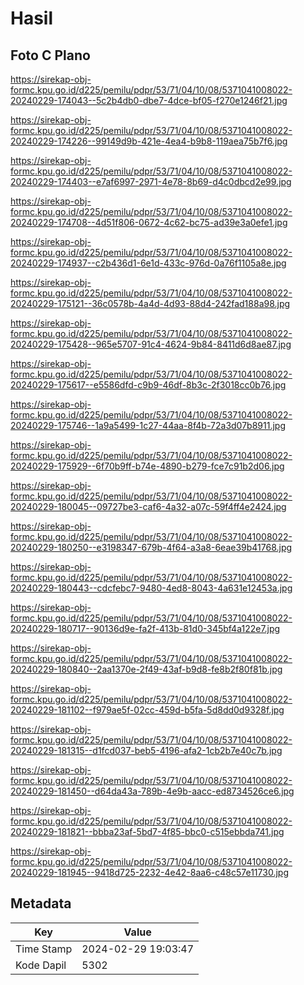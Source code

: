 # Hasil

## Foto C Plano

https://sirekap-obj-formc.kpu.go.id/d225/pemilu/pdpr/53/71/04/10/08/5371041008022-20240229-174043--5c2b4db0-dbe7-4dce-bf05-f270e1246f21.jpg

https://sirekap-obj-formc.kpu.go.id/d225/pemilu/pdpr/53/71/04/10/08/5371041008022-20240229-174226--99149d9b-421e-4ea4-b9b8-119aea75b7f6.jpg

https://sirekap-obj-formc.kpu.go.id/d225/pemilu/pdpr/53/71/04/10/08/5371041008022-20240229-174403--e7af6997-2971-4e78-8b69-d4c0dbcd2e99.jpg

https://sirekap-obj-formc.kpu.go.id/d225/pemilu/pdpr/53/71/04/10/08/5371041008022-20240229-174708--4d51f806-0672-4c62-bc75-ad39e3a0efe1.jpg

https://sirekap-obj-formc.kpu.go.id/d225/pemilu/pdpr/53/71/04/10/08/5371041008022-20240229-174937--c2b436d1-6e1d-433c-976d-0a76f1105a8e.jpg

https://sirekap-obj-formc.kpu.go.id/d225/pemilu/pdpr/53/71/04/10/08/5371041008022-20240229-175121--36c0578b-4a4d-4d93-88d4-242fad188a98.jpg

https://sirekap-obj-formc.kpu.go.id/d225/pemilu/pdpr/53/71/04/10/08/5371041008022-20240229-175428--965e5707-91c4-4624-9b84-8411d6d8ae87.jpg

https://sirekap-obj-formc.kpu.go.id/d225/pemilu/pdpr/53/71/04/10/08/5371041008022-20240229-175617--e5586dfd-c9b9-46df-8b3c-2f3018cc0b76.jpg

https://sirekap-obj-formc.kpu.go.id/d225/pemilu/pdpr/53/71/04/10/08/5371041008022-20240229-175746--1a9a5499-1c27-44aa-8f4b-72a3d07b8911.jpg

https://sirekap-obj-formc.kpu.go.id/d225/pemilu/pdpr/53/71/04/10/08/5371041008022-20240229-175929--6f70b9ff-b74e-4890-b279-fce7c91b2d06.jpg

https://sirekap-obj-formc.kpu.go.id/d225/pemilu/pdpr/53/71/04/10/08/5371041008022-20240229-180045--09727be3-caf6-4a32-a07c-59f4ff4e2424.jpg

https://sirekap-obj-formc.kpu.go.id/d225/pemilu/pdpr/53/71/04/10/08/5371041008022-20240229-180250--e3198347-679b-4f64-a3a8-6eae39b41768.jpg

https://sirekap-obj-formc.kpu.go.id/d225/pemilu/pdpr/53/71/04/10/08/5371041008022-20240229-180443--cdcfebc7-9480-4ed8-8043-4a631e12453a.jpg

https://sirekap-obj-formc.kpu.go.id/d225/pemilu/pdpr/53/71/04/10/08/5371041008022-20240229-180717--90136d9e-fa2f-413b-81d0-345bf4a122e7.jpg

https://sirekap-obj-formc.kpu.go.id/d225/pemilu/pdpr/53/71/04/10/08/5371041008022-20240229-180840--2aa1370e-2f49-43af-b9d8-fe8b2f80f81b.jpg

https://sirekap-obj-formc.kpu.go.id/d225/pemilu/pdpr/53/71/04/10/08/5371041008022-20240229-181102--f979ae5f-02cc-459d-b5fa-5d8dd0d9328f.jpg

https://sirekap-obj-formc.kpu.go.id/d225/pemilu/pdpr/53/71/04/10/08/5371041008022-20240229-181315--d1fcd037-beb5-4196-afa2-1cb2b7e40c7b.jpg

https://sirekap-obj-formc.kpu.go.id/d225/pemilu/pdpr/53/71/04/10/08/5371041008022-20240229-181450--d64da43a-789b-4e9b-aacc-ed8734526ce6.jpg

https://sirekap-obj-formc.kpu.go.id/d225/pemilu/pdpr/53/71/04/10/08/5371041008022-20240229-181821--bbba23af-5bd7-4f85-bbc0-c515ebbda741.jpg

https://sirekap-obj-formc.kpu.go.id/d225/pemilu/pdpr/53/71/04/10/08/5371041008022-20240229-181945--9418d725-2232-4e42-8aa6-c48c57e11730.jpg


## Metadata

| Key        | Value               |
| ---------- | ------------------- |
| Time Stamp | 2024-02-29 19:03:47 |
| Kode Dapil | 5302                |



